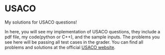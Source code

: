 # USACO
My solutions for USACO questions!

In here, you will see my implementation of USACO questions, they include a pdf file, my code(python or C++), and the sample inputs. The problems you see here will be passing all test cases in the grader. You can find all problems and solutions at the official [USACO website](http://www.usaco.org/index.php).
